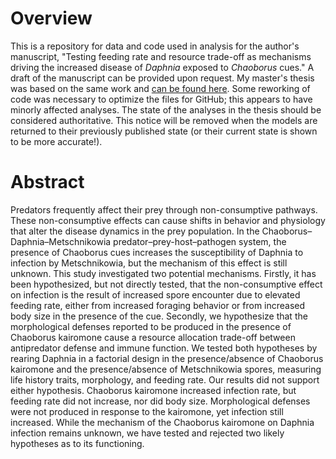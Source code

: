 # Overview
This is a repository for data and code used in analysis for the author's manuscript, "Testing feeding rate and resource trade-off as mechanisms driving the increased disease of _Daphnia_ exposed to _Chaoborus_ cues."
A draft of the manuscript can be provided upon request. My master's thesis was based on the same work and [can be found here](http://ideals.illinois.edu/items/127368).
Some reworking of code was necessary to optimize the files for GitHub; this appears to have minorly affected analyses. The state of the analyses in the thesis should be considered authoritative.
This notice will be removed when the models are returned to their previously published state (or their current state is shown to be more accurate!).

# Abstract
Predators frequently affect their prey through non-consumptive pathways. These non-consumptive effects can cause shifts in behavior and physiology that alter the disease dynamics in the prey population. In the Chaoborus–Daphnia–Metschnikowia predator–prey-host–pathogen system, the presence of Chaoborus cues increases the susceptibility of Daphnia to infection by Metschnikowia, but the mechanism of this effect is still unknown.
This study investigated two potential mechanisms. Firstly, it has been hypothesized, but not directly tested,  that the non-consumptive effect on infection is the result of increased spore encounter due to elevated feeding rate, either from increased foraging behavior or from increased body size in the presence of the cue. Secondly, we hypothesize that the morphological defenses reported to be produced in the presence of Chaoborus kairomone cause a resource allocation trade-off between antipredator defense and immune function.
We tested both hypotheses by rearing Daphnia in a factorial design in the presence/absence of Chaoborus kairomone and the presence/absence of Metschnikowia spores, measuring life history traits, morphology, and feeding rate.
Our results did not support either hypothesis. Chaoborus kairomone increased infection rate, but feeding rate did not increase, nor did body size. Morphological defenses were not produced in response to the kairomone, yet infection still increased.
While the mechanism of the Chaoborus kairomone on Daphnia infection remains unknown, we have tested and rejected two likely hypotheses as to its functioning.
